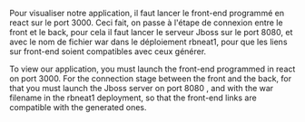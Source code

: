 
Pour visualiser notre application, il faut lancer le front-end programmé en react sur le port 3000. Ceci fait, on passe à l'étape de connexion entre le front et le back, pour cela il faut lancer le serveur Jboss sur le port 8080, et avec le nom de fichier war dans le déploiement rbneat1, pour que les liens sur front-end soient compatibles avec ceux  générer.

To view our application, you must launch the front-end programmed in react on port 3000. For the connection stage between the front and the back, for that you must launch the Jboss server on port 8080 , and with the war filename in the rbneat1 deployment, so that the front-end links are compatible with the generated ones.


